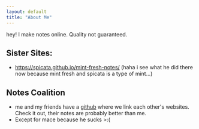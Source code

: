 ```yaml
---
layout: default
title: "About Me"
---
```


hey! I make notes online. Quality not guaranteed.


## Sister Sites:
- https://spicata.github.io/mint-fresh-notes/
(haha i see what he did there now because mint fresh and spicata is a type of mint...)


## Notes Coalition
- me and my friends have a [github](https://notes-coalition.github.io/) where we link each other's websites. Check it out, their notes are probably better than me.
- Except for mace because he sucks >:(


